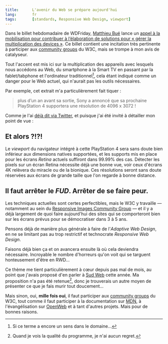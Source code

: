 ```yaml
---
title:      L'avenir du Web se prépare aujourd'hui
lang:       fr
tags:       [standards, Responsive Web Design, viewport]
---
```


Dans le billet hebdomadaire de WDFriday, [Matthieu Bué](http://twikito.com/) lance un [appel à la mobilisation pour contribuer à l’élaboration de solutions pour « gérer la multiplication des devices »](http://wdfriday.com/blog/2013/01/le-web-a-besoin-de-nous/). Ce billet contient une incitation très pertinente à participer aux [community groups](http://www.w3.org/community/) du W3C, mais se trompe à mon avis de catalyseur.

Tout l'accent est mis ici sur la multiplication des appareils avec lesquels nous accédons au Web, du smartphone à la Smart TV en passant par la fablet/tabphone et l'ordinateur traditionnel[^1], cela étant indiqué comme un danger pour le Web actuel, qui n'aurait pas les outils nécessaires.

Par exemple, cet extrait m'a particulièrement fait tiquer :
> plus d’un an avant sa sortie, Sony a annoncé que sa prochaine PlayStation 4 supportera une résolution de 4096 x 3072 !

Comme je l'ai [déjà dit via Twitter](https://twitter.com/nhoizey/status/294761706771582976), et puisque j'ai été invité à détailler mon point de vue :

## Et alors ?!?!

Le *viewport* du navigateur intégré à cette PlayStation 4 sera sans doute bien inférieur aux dimensions natives supportées, et les supports mis en place pour les écrans *Retina* actuels suffiront dans 99.99% des cas. Détecter les pixels sur un écran Retina nécessite déjà une bonne vue, voir ceux d'écrans 4K relèvera du miracle ou de la bionique. Ces résolutions seront sans doute réservées aux écrans de grande taille que l'on regarde à bonne distance.

## Il faut arrêter le *FUD*. Arrêter de se faire peur.

Les techniques actuelles sont certes perfectibles, mais le W3C y travaille — notamment au sein du [Responsive Images Community Group](http://www.w3.org/community/respimg/) — et il y a déjà largement de quoi faire aujourd'hui des sites qui se comporteront bien sur les écrans prévus pour se démocratiser dans 3 à 5 ans.

Pensons déjà de manière plus générale à faire de l'*Adaptive Web Design*, en ne se limitant pas au trop restrictif et technocrate *Responsive Web Design*.

Faisons déjà bien ça et on avancera ensuite là où cela deviendra nécessaire. Incroyable le nombre d'horreurs qu'on voit qui se targuent honteusement d'être en RWD…

Ce thème me tient particulièrement à cœur depuis pas mal de mois, au point que j'avais proposé d'en parler à [Sud Web](http://sudweb.fr/2013/) cette année. Ma proposition n'a pas été retenue[^2], donc je trouverais un autre moyen de présenter ce que je fais murir tout doucement…

Mais sinon, oui, **mille fois oui**, il faut participer aux [community groups](http://www.w3.org/community/) du W3C, tout comme il faut participer à la documentation sur [MDN](https://developer.mozilla.org/fr/), à l'évangélisation sur [OpenWeb](http://openweb.eu.org/) et à tant d'autres projets. Mais pour de bonnes raisons.


[^1]: Si ce terme a encore un sens dans le domaine…

[^2]: Quand je vois la qualité du programme, je n'ai aucun regret.
